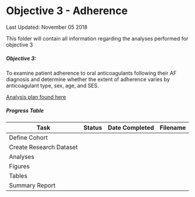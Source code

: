 Objective 3 - Adherence
================
Last Updated: November 05 2018

This folder will contain all information regarding the analyses performed for objective 3

##### Objective 3:

To examine patient adherence to oral anticoagulants following their AF diagnosis and determine whether the extent of adherence varies by anticoagulant type, sex, age, and SES.

[Analysis plan found here](O3_Analysis_Plan.md)

##### Progress Table

| Task                    | Status | Date Completed | Filename |
|-------------------------|--------|----------------|----------|
| Define Cohort           |        |                |          |
| Create Research Dataset |        |                |          |
| Analyses                |        |                |          |
| Figures                 |        |                |          |
| Tables                  |        |                |          |
| Summary Report          |        |                |          |
